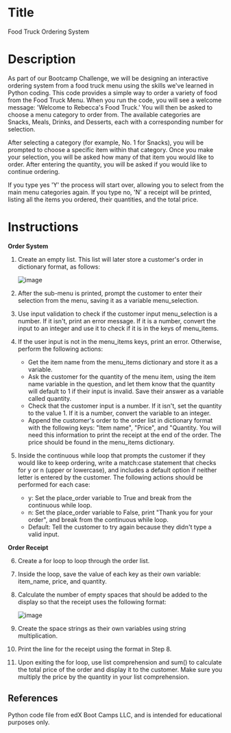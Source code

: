 # Title
Food Truck Ordering System

# Description
As part of our Bootcamp Challenge, we will be designing an interactive ordering system from a food truck menu using the skills we've learned in Python coding. 
This code provides a simple way to order a variety of food from the Food Truck Menu. When you run the code, you will see a welcome message: 'Welcome to Rebecca's Food Truck.' You will then be asked to choose a menu category to order from. The available categories are Snacks, Meals, Drinks, and Desserts, each with a corresponding number for selection.

After selecting a category (for example, No. 1 for Snacks), you will be prompted to choose a specific item within that category. Once you make your selection, you will be asked how many of that item you would like to order. After entering the quantity, you will be asked if you would like to continue ordering.

If you type yes 'Y' the process will start over, allowing you to select from the main menu categories again. If you type no, 'N' a receipt will be printed, listing all the items you ordered, their quantities, and the total price.

# Instructions

**Order System**

1. Create an empty list. This list will later store a customer's order in dictionary format, as follows:
   
   ![image](https://github.com/ReccaS/python-challenge-1/assets/168928543/ab3bd079-98c5-4bf4-982b-77b70b51d3bb)
2. After the sub-menu is printed, prompt the customer to enter their selection from the menu, saving it as a variable menu_selection.
3. Use input validation to check if the customer input menu_selection is a number. If it isn't, print an error message. If it is a number, convert the input to an integer and use it to check if it is in the keys of menu_items.
4. If the user input is not in the menu_items keys, print an error. Otherwise, perform the following actions:

     * Get the item name from the menu_items dictionary and store it as a variable.
     * Ask the customer for the quantity of the menu item, using the item name variable in the question, and let them know that the quantity will default to 1 if their input is invalid. Save their answer as a variable called quantity.
     * Check that the customer input is a number. If it isn't, set the quantity to the value 1. If it is a number, convert the variable to an integer.
     * Append the customer's order to the order list in dictionary format with the following keys: "Item name", "Price", and "Quantity. You will need this information to print the receipt at the end of the order. The price should be found in the menu_items dictionary.

 5. Inside the continuous while loop that prompts the customer if they would like to keep ordering, write a match:case statement that checks for y or n (upper or lowercase), and includes a default option if neither letter is entered by the customer. The following actions should be performed for each case:

     * y: Set the place_order variable to True and break from the continuous while loop.
     * n: Set the place_order variable to False, print "Thank you for your order", and break from the continuous while loop.
     * Default: Tell the customer to try again because they didn't type a valid input.

**Order Receipt**

6. Create a for loop to loop through the order list.
7. Inside the loop, save the value of each key as their own variable: item_name, price, and quantity.
8. Calculate the number of empty spaces that should be added to the display so that the receipt uses the following format:

    ![image](https://github.com/ReccaS/python-challenge-1/assets/168928543/d1cc1ace-1a4c-4e92-9968-7092269becd0)
   
10. Create the space strings as their own variables using string multiplication.
11. Print the line for the receipt using the format in Step 8.
12. Upon exiting the for loop, use list comprehension and sum() to calculate the total price of the order and display it to the customer. Make sure you multiply the price by the quantity in your list comprehension.
    
## References
Python code file from edX Boot Camps LLC, and is intended for educational purposes only.



